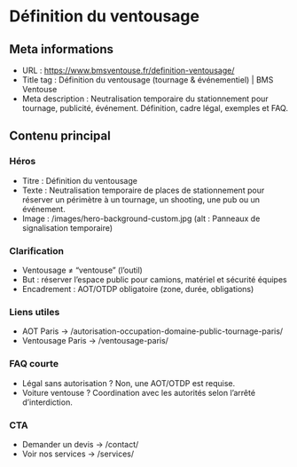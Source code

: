 # Définition du ventousage

## Meta informations
- URL : https://www.bmsventouse.fr/definition-ventousage/
- Title tag : Définition du ventousage (tournage & événementiel) | BMS Ventouse
- Meta description : Neutralisation temporaire du stationnement pour tournage, publicité, événement. Définition, cadre légal, exemples et FAQ.

## Contenu principal

### Héros
- Titre : Définition du ventousage
- Texte : Neutralisation temporaire de places de stationnement pour réserver un périmètre à un tournage, un shooting, une pub ou un événement.
- Image : /images/hero-background-custom.jpg (alt : Panneaux de signalisation temporaire)

### Clarification
- Ventousage ≠ “ventouse” (l’outil)
- But : réserver l’espace public pour camions, matériel et sécurité équipes
- Encadrement : AOT/OTDP obligatoire (zone, durée, obligations)

### Liens utiles
- AOT Paris → /autorisation-occupation-domaine-public-tournage-paris/
- Ventousage Paris → /ventousage-paris/

### FAQ courte
- Légal sans autorisation ? Non, une AOT/OTDP est requise.
- Voiture ventouse ? Coordination avec les autorités selon l’arrêté d’interdiction.

### CTA
- Demander un devis → /contact/
- Voir nos services → /services/